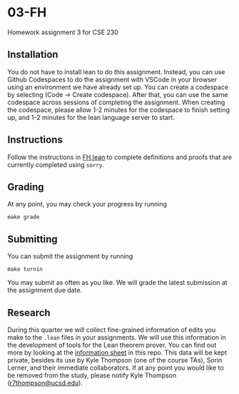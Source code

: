 # 03-FH
Homework assignment 3 for CSE 230

## Installation 
You do not have to install lean to do this assignment. Instead, you can use Github Codespaces to do the assignment with VSCode in your browser using an environment we have already set up. You can create a codespace by selecting (Code -> Create codespace). After that, you can use the same codespace across sessions of completing the assignment. When creating the codespace, please allow 1-2 minutes for the codespace to finish setting up, and 1-2 minutes for the lean language server to start.  


## Instructions
Follow the instructions in [FH.lean](FH.lean) to complete definitions and proofs that are currently completed using `sorry`. 


## Grading
At any point, you may check your progress by running 
```
make grade
```

## Submitting
You can submit the assignment by running
```
make turnin
```
You may submit as often as you like. We will grade the latest submission at the assignment due date. 


## Research
During this quarter we will collect fine-grained information of edits you make to the `.lean` files in your assignments. We will use this information in the development of tools for the Lean theorem prover. You can find out more by looking at the [information sheet](InformationSheet.pdf) in this repo. This data will be kept private, besides its use by Kyle Thompson (one of the course TAs), Sorin Lerner, and their immediate collaborators. If at any point you would like to be removed from the study, please notify Kyle Thompson (r7thompson@ucsd.edu). 
